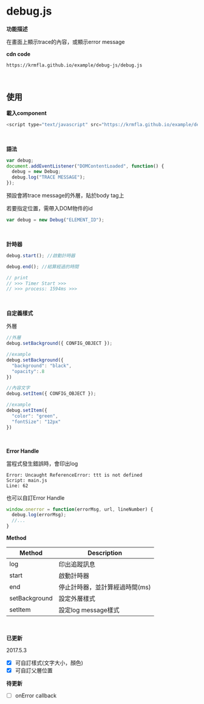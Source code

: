 # debug.js

<b>功能描述</b>

在畫面上顯示trace的內容，或顯示error message

**cdn code**
```
https://krmfla.github.io/example/debug-js/debug.js
```

<br>

## 使用

<b>載入component</b>
```javascript
<script type="text/javascript" src="https://krmfla.github.io/example/debug-js/debug.js"></script>
```
<br>

<b>語法</b>
```javascript
var debug;
document.addEventListener("DOMContentLoaded", function() {
  debug = new Debug;
  debug.log("TRACE MESSAGE");
});
```

預設會將trace message的外層，貼於body tag上

若要指定位置，需帶入DOM物件的id
```javascript
var debug = new Debug("ELEMENT_ID");
```

<br>

<b>計時器</b>
```javascript
debug.start(); //啟動計時器

debug.end(); //結算經過的時間

// print
// >>> Timer Start >>>
// >>> process: 1594ms >>>
```

<br>

<b>自定義樣式</b>

外層
```javascript
//外層
debug.setBackground({ CONFIG_OBJECT });

//example
debug.setBackground({
  "background": "black",
  "opacity":.8
})

//內容文字
debug.setItem({ CONFIG_OBJECT });

//example
debug.setItem({
  "color": "green",
  "fontSize": "12px"
})
```

<br>

<b>Error Handle</b>

當程式發生錯誤時，會印出log
```
Error: Uncaught ReferenceError: ttt is not defined
Script: main.js
Line: 62
```

也可以自訂Error Handle
```javascript
window.onerror = function(errorMsg, url, lineNumber) {
  debug.log(errorMsg);
  //...
}
```


<b>Method</b>

Method         | Description
-------------- | ------------------
log            | 印出追蹤訊息
start          | 啟動計時器
end            | 停止計時器，並計算經過時間(ms)
setBackground  | 設定外層樣式
setItem        | 設定log message樣式

<br>

<b>已更新</b>

2017.5.3
- [x] 可自訂樣式(文字大小，顏色)
- [x] 可自訂父層位置

<b>待更新</b>

- [ ] onError callback
